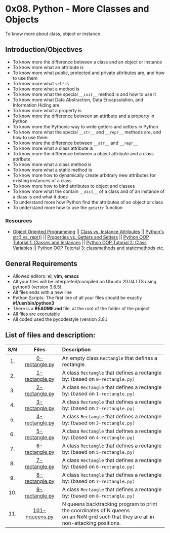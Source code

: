 # 0x08. Python - More Classes and Objects
To know more about class, object or instance
## Introduction/Objectives
* To know more the difference between a class and an object or instance
* To know more what an attribute is
* To know more what public, protected and private attributes are, and how to use them
* To know more what ``self`` is
* To know more what a method is
* To know more what the special ``__init__`` method is and how to use it
* To know more what Data Abstraction, Data Encapsulation, and Information Hiding are
* To know more what a property is
* To know more the difference between an attribute and a property in Python
* To know more the Pythonic way to write getters and setters in Python
* To know more what the special ``__str__`` and ``__repr__`` methods are, and how to use them
* To know more the difference between ``__str__`` and ``__repr__``
* To know more what a class attribute is
* To know more the difference between a object attribute and a class attribute
* To know more what a class method is
* To know more what a static method is
* To know more how to dynamically create arbitrary new attributes for existing instances of a class
* To know more how to bind attributes to object and classes
* To know more what the contain ``__dict__`` of a class and of an instance of a class is and what it does
* To understand more how Python find the attributes of an object or class
* To understand more how to use the ``getattr`` function

### Resources
* [Object Oriented Programming](https://python-course.eu/oop/object-oriented-programming.php) || [Class vs. Instance Attributes](https://python-course.eu/oop/class-instance-attributes.php) || [Python's str() vs. repr()](https://shipit.dev/posts/python-str-vs-repr.html) || [Properties vs. Getters and Setters](https://python-course.eu/oop/properties-vs-getters-and-setters.php) || [Python OOP Tutorial 1: Classes and Instances](https://www.youtube.com/watch?v=ZDa-Z5JzLYM) || [Python OOP Tutorial 2: Class Variables](https://www.youtube.com/watch?v=BJ-VvGyQxho) || [Python OOP Tutorial 3: classmethods and staticmethods](https://www.youtube.com/watch?v=rq8cL2XMM5M) etc.

## General Requirements
* Allowed editors: **vi**, **vim**, **emacs**
* All your files will be interpreted/compiled on Ubuntu 20.04 LTS using python3 (version 3.8.5)
* All files ends with a new line
* Python Scripts: The first line of all your files should be exactly **#!/usr/bin/python3**
* There is a **README.md** file, at the root of the folder of the project
* All files are executable
* All coded used the pycodestyle (version 2.8.*)*

## List of files and description:
| S/N   |       Files          |        Description  |
|:-----:|:--------------------:|:-------------------|
|1. | [0-rectangle.py](https://github.com/Dikachis/alx-higher_level_programming/blob/master/0x08-python-more_classes/0-rectangle.py) | An empty class ``Rectangle`` that defines a rectangle. |
|2. | [1-rectangle.py](https://github.com/Dikachis/alx-higher_level_programming/blob/master/0x08-python-more_classes/1-rectangle.py) | A class ``Rectangle`` that defines a rectangle by: (based on ``0-rectangle.py)`` |
|3. | [2-rectangle.py](https://github.com/Dikachis/alx-higher_level_programming/blob/master/0x08-python-more_classes/2-rectangle.py) | A class ``Rectangle`` that defines a rectangle by: (based on ``1-rectangle.py)`` |
|4. | [3-rectangle.py](https://github.com/Dikachis/alx-higher_level_programming/blob/master/0x08-python-more_classes/3-rectangle.py) | A class ``Rectangle`` that defines a rectangle by: (based on ``2-rectangle.py)`` |
|5. | [4-rectangle.py](https://github.com/Dikachis/alx-higher_level_programming/blob/master/0x08-python-more_classes/4-rectangle.py) | A class ``Rectangle`` that defines a rectangle by: (based on ``3-rectangle.py)`` |
|6. | [5-rectangle.py](https://github.com/Dikachis/alx-higher_level_programming/blob/master/0x08-python-more_classes/5-rectangle.py) | A class ``Rectangle`` that defines a rectangle by: (based on ``4-rectangle.py)`` |
|7. | [6-rectangle.py](https://github.com/Dikachis/alx-higher_level_programming/blob/master/0x08-python-more_classes/6-rectangle.py) | A class ``Rectangle`` that defines a rectangle by: (based on ``5-rectangle.py)`` |
|8. | [7-rectangle.py](https://github.com/Dikachis/alx-higher_level_programming/blob/master/0x08-python-more_classes/7-rectangle.py) | A class ``Rectangle`` that defines a rectangle by: (based on ``6-rectangle.py)`` |
|9. | [8-rectangle.py](https://github.com/Dikachis/alx-higher_level_programming/blob/master/0x08-python-more_classes/8-rectangle.py) | A class ``Rectangle`` that defines a rectangle by: (based on ``7-rectangle.py)`` |
|10. | [9-rectangle.py](https://github.com/Dikachis/alx-higher_level_programming/blob/master/0x08-python-more_classes/9-rectangle.py) | A class ``Rectangle`` that defines a rectangle by: (based on ``8-rectangle.py)`` |
|11. | [101-nqueens.py](https://github.com/Dikachis/alx-higher_level_programming/blob/master/0x08-python-more_classes/101-nqueens.py) | N queens backtracking program to print the coordinates of N queens <br> on an NxN grid such that they are all in non-attacking positions. |
